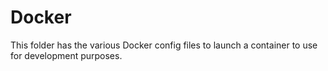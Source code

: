 # Docker
This folder has the various Docker config files to launch a container
to use for development purposes.
